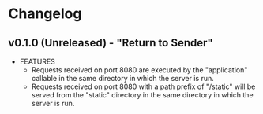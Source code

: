 # Changelog

## v0.1.0 (Unreleased) - "Return to Sender"

- FEATURES
    - Requests received on port 8080 are executed by the "application" callable in the same directory in which the server is run.
    - Requests received on port 8080 with a path prefix of "/static" will be served from the "static" directory in the same directory in which the server is run.